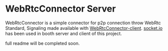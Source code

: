 # WebRtcConnector Server

WebRtcConnector is a simple connector for p2p connection throw WebRtc Standard, Signaling made available with [WebRtcConnector-client](https://github.com/amir4rab/webRtcConnector/tree/main/client). [socket.io](https://socket.io) has been used in booth server and client of this project.

full readme will be completed soon.
